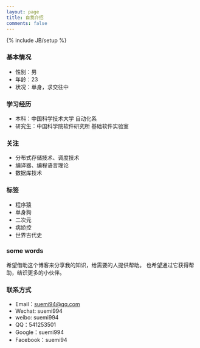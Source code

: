```yaml
---
layout: page
title: 自我介绍
comments: false
---
```

{% include JB/setup %}

### 基本情况
- 性别：男
- 年龄：23
- 状况：单身，求交往中


### 学习经历
- 本科：中国科学技术大学 自动化系
- 研究生：中国科学院软件研究所 基础软件实验室

### 关注
- 分布式存储技术、调度技术
- 编译器、编程语言理论 
- 数据库技术

### 标签
- 程序猿
- 单身狗
- 二次元
- 病娇控
- 世界古代史

### some words

希望借助这个博客来分享我的知识，给需要的人提供帮助。
也希望通过它获得帮助，结识更多的小伙伴。

### 联系方式
- Email：suemi94@qq.com
- Wechat: suemi994
- weibo: suemi994
- QQ：541253501
- Google：suemi994
- Facebook：suemi94


